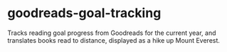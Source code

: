 # goodreads-goal-tracking
 Tracks reading goal progress from Goodreads for the current year, and translates books read to distance, displayed as a hike up Mount Everest.
